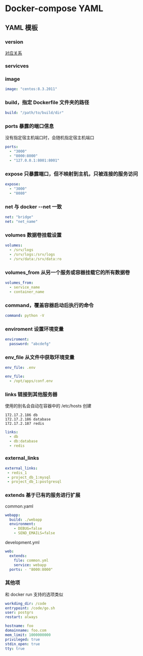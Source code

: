 # Docker-compose YAML

## YAML 模板

### version

[对应关系](https://docs.docker.com/compose/compose-file/compose-file-v3/)

### servicves

### image

```yaml
image: "centos:8.3.2011"
```

### build，指定 Dockerfile 文件夹的路径

```yaml
build: "/path/to/build/dir"
```

### ports 暴露的端口信息

没有指定宿主机端口时，会随机指定宿主机端口

```yaml
ports:
  - "3000"
  - "8000:8000"
  - "127.0.0.1:8001:8001"
```

### expose 只暴露端口，但不映射到主机，只被连接的服务访问

```yaml
expose:
  - "3000"
  - "8080"
```

### net 与 docker --net 一致

```yaml
net: "bridge"
net: "net_name"
```

### volumes 数据卷挂载设置

```yaml
volumes:
  - /srv/logs
  - /srv/logs:/srv/logs
  - /srv/data:/srv/data:ro
```

### volumes_from 从另一个服务或容器挂载它的所有数据卷

```yaml
volumes_from:
  - service_name
  - container_name
```

### command，覆盖容器启动后执行的命令

```yaml
command: python -V
```

### enviroment 设置环境变量

```yaml
enviroment:
  password: "abcdefg"
```

### env_file 从文件中获取环境变量

```yaml
env_file: .env

env_file:
  - /opt/apps/conf.env
```

### links 链接到其他服务器

使用的别名会自动在容器中的 /etc/hosts 创建

```text
172.17.2.186 db
172.17.2.186 database
172.17.2.187 redis
```

```yaml
links:
  - db
  - db:database
  - redis
```

### external_links

```yaml
external_links:
 - redis_1
 - project_db_1:mysql
 - project_db_1:postgresql
```

### extends 基于已有的服务进行扩展

common.yaml

```yaml
webapp:
  build: ./webapp
  environment:
    - DEBUG=false
    - SEND_EMAILS=false
```

development.yml

```yaml
web:
  extends:
    file: common.yml
    service: webapp
  ports: - "8000:8000"
```

### 其他项

和 docker run 支持的选项类似

```yaml
workding_dir: /code
entrypoint: /code/go.sh
user: postgrs
restart: always

hostname: foo
domainname: foo.com
mem_limit: 1000000000
privileged: true
stdin_open: true
tty: true
```
